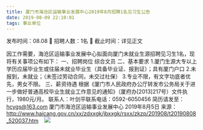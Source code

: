```yaml
---
title: 厦门市海沧区运输事业发展中心2019年8月招聘1名见习生公告
date: 2019-08-09 22:10:01
tags: 事业单位
---
```

发布时间：08.08   🌟   招聘人数：1名   🌈   截止时间：详见正文
<!-- more -->
因工作需要，海沧区运输事业发展中心拟面向厦门未就业生源招聘见习生1名，现将有关事项公布如下：
一、招聘岗位
综合文员
二、基本要求
1.厦门生源大专以上学历应届毕业生或往届未就业毕业生（具备毕业证、报到证）；具有厦门户口
2.未报到，未就业；（未签过劳动合同，未交过社保）
3.专业不限，有文字功底者优先，男女不限。
三、薪资待遇
根据《厦门市人民政府办公厅转发市公务局关于进一步做好普通高校毕业生就业工作意见的通知》（厦府办[2013]217号）文件执行，1980元/月。
联系人：叶剑平联系电话：0592-6050456
简历请发至：hcygs@163.com
厦门市海沧区运输事业发展中心
2019年8月5日
来源：
http://www.haicang.gov.cn/xx/zdxxgk/jbxxgk/rsxx/zkzp/201908/t20190808_520037.htm
 
 ![](https://cdn.weiweiblog.cn/20181015134814.png)